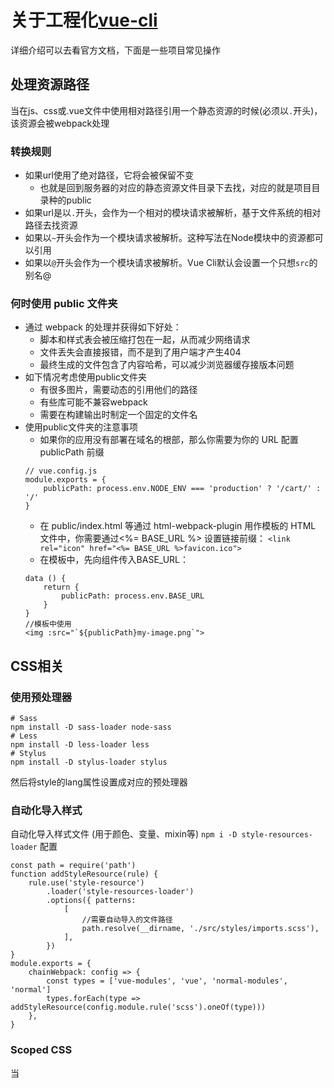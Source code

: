 # 关于工程化[vue-cli](https://cli.vuejs.org/zh/guide/)
详细介绍可以去看官方文档，下面是一些项目常见操作  

## 处理资源路径
当在js、css或.vue文件中使用相对路径引用一个静态资源的时候(必须以``.``开头)，该资源会被webpack处理  

### 转换规则
- 如果url使用了绝对路径，它将会被保留不变
  - 也就是回到服务器的对应的静态资源文件目录下去找，对应的就是项目目录种的public
- 如果url是以``.``开头，会作为一个相对的模块请求被解析，基于文件系统的相对路径去找资源
- 如果以``~``开头会作为一个模块请求被解析。这种写法在Node模块中的资源都可以引用
- 如果以``@``开头会作为一个模块请求被解析。Vue Cli默认会设置一个只想``src``的别名@

### 何时使用 public 文件夹
- 通过 webpack 的处理并获得如下好处：
  - 脚本和样式表会被压缩打包在一起，从而减少网络请求
  - 文件丢失会直接报错，而不是到了用户端才产生404
  - 最终生成的文件包含了内容哈希，可以减少浏览器缓存接版本问题
- 如下情况考虑使用public文件夹
  - 有很多图片，需要动态的引用他们的路径
  - 有些库可能不兼容webpack
  - 需要在构建输出时制定一个固定的文件名
- 使用public文件夹的注意事项
  - 如果你的应用没有部署在域名的根部，那么你需要为你的 URL 配置 publicPath 前缀
  ```
  // vue.config.js 
  module.exports = { 
      publicPath: process.env.NODE_ENV === 'production' ? '/cart/' : '/' 
  }
  ```
  - 在 public/index.html 等通过 html-webpack-plugin 用作模板的 HTML 文件中，你需要通过<%= BASE_URL %> 设置链接前缀：
  ```<link rel="icon" href="<%= BASE_URL %>favicon.ico">```
  - 在模板中，先向组件传入BASE_URL：
  ```
  data () { 
      return { 
          publicPath: process.env.BASE_URL 
      } 
  }
  //模板中使用
  <img :src="`${publicPath}my-image.png`">
  ```

## CSS相关

### 使用预处理器
```
# Sass 
npm install -D sass-loader node-sass 
# Less 
npm install -D less-loader less 
# Stylus 
npm install -D stylus-loader stylus
```
然后将style的lang属性设置成对应的预处理器

### 自动化导入样式
自动化导入样式文件 (用于颜色、变量、mixin等)
``npm i -D style-resources-loader``
配置
```
const path = require('path') 
function addStyleResource(rule) { 
    rule.use('style-resource') 
        .loader('style-resources-loader') 
        .options({ patterns: 
            [ 
                //需要自动导入的文件路径
                path.resolve(__dirname, './src/styles/imports.scss'), 
            ], 
        })
}
module.exports = { 
    chainWebpack: config => { 
        const types = ['vue-modules', 'vue', 'normal-modules', 'normal'] 
        types.forEach(type => addStyleResource(config.module.rule('scss').oneOf(type))) 
    }, 
}
```
### Scoped CSS
当 <style> 标签有 scoped 属性时，它的 CSS 只作用于当前组件中的元素。``<style scoped>``  
原理通过使用 PostCSS 来实现以下转换:
```
<template> 
    <div class="red" data-v-f3f3eg9>hi</div> 
</template> 
<style> 
    .red[data-v-f3f3eg9] { color: red; }
</style>
```
父组件使用了scoped属性，其直接子组件上面也会生成哈希属性，因此也是可以控制子组件的样式的   
使用 >>> 操作符可以使 scoped 样式中的一个选择器能够作用得“更深”，例如影响子组件的子组件  
但是预处理器无法正确解析>>>,这种情况下可以使用 ``/deep/`` 或 ``::v-deep`` 操作符取而代之  
在修改一些第三方代码时比较方便

### CSS Module
CSS Modules 是一个流行的，用于模块化和组合 CSS 的系统。 vue-loader 提供了与 CSS Modules 的一流集成，可以作为模拟 scoped CSS 的替代方案。
```
<style module lang="scss"> 
    .red { color: #f00; }
    .bold { font-weight: bold; }
</style>
```
模板中通过$style.xx访问
```
<a :class="$style.red">awesome-vue</a> 
<a :class="{[$style.red]:isRed}">awesome-vue</a> 
<a :class="[$style.red, $style.bold]">awesome-vue</a>
```
JS中访问
```
<script> 
    export default { 
        created () { 
            // -> "red_1VyoJ-uZ" 
            // 一个基于文件名和类名生成的标识符 
            console.log(this.$style.red) 
        } 
    }
</script>
```
调试的时候我们可以发现这种方式添加的类名是很有规律的，在大型项目中使用起来可以方便我们定位元素来自哪里

## 数据Mock和请求代理
- 数据模拟
  - 使用开发服务器配置before[选项](https://cli.vuejs.org/zh/config/#devserver)，可以编写接口，提供模拟数据。
    - 
    ```
    devServer:{ 
        before(app) { 
            app.get(
                '/api/list', (req, res) => { 
                    res.json([
                        { name: 'cup', price: 8999 },
                        { name: 'gpu', price: 8999 }
                    ])
                }
            ) 
        } 
    }
    ```
    - 调用
    ```
    import axios from 'axios' 
    export function getList() { return axios.get('/api/list').then(res => res.data) }
    ```
- 代理
  - 设置开发服务器代理选项可以有效避免调用接口时出现的跨域问题。
    - ```devServer: { proxy: 'http://localhost:3000' }```
  - 自定义测试接口
    ```
    // 需要安装express：npm i express   
    const express = require('express') 
    const app = express() 
    app.get('/api/courses', (req, res) => { 
        res.json([{ name: 'cpu', price: 8999 }, { name: 'gpu', price: 8999 }]) 
    })
    app.listen(3000)
    ```

# 路由
vue-router相关示例。具体介绍查看router文件夹下的readme
# 状态管理
vuex相关示例。具体介绍查看store文件夹下的readme
